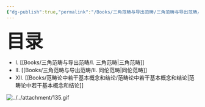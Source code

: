 ```yaml
---
{"dg-publish":true,"permalink":"/Books/三角范畴与导出范畴/三角范畴与导出范畴/","dgPassFrontmatter":true,"created":"2024-07-05T15:46:13.111+08:00","updated":"2024-07-09T19:58:35.547+08:00"}
---
```


<font size="7"> **目录**</font> 
+ Ⅰ. [[Books/三角范畴与导出范畴/Ⅰ. 三角范畴\|三角范畴]]
+ Ⅱ. [[Books/三角范畴与导出范畴/Ⅱ. 同伦范畴\|同伦范畴]]
+ ⅩⅡ. [[Books/范畴论中若干基本概念和结论/范畴论中若干基本概念和结论\|范畴论中若干基本概念和结论]]

![../../attachment/135.gif](/img/user/attachment/135.gif)